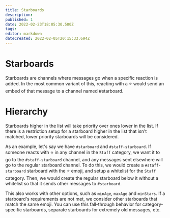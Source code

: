 ```yaml
---
title: Starboards
description: 
published: 1
date: 2022-02-23T18:05:30.500Z
tags: 
editor: markdown
dateCreated: 2022-02-05T20:15:33.694Z
---
```


# Starboards

Starboards are channels where messages go when a specific reaction is added. In the most common variant of this, reacting with a ⭐ would send an embed of that message to a channel named #starboard.

# Hierarchy

Starboards higher in the list will take priority over ones lower in the list. If there is a restriction setup for a starboard higher in the list that isn't matched, lower priority starboards will be considered.

As an example, let's say we have `#starboard` and `#staff-starboard`. If someone reacts with ⭐ in any channel in the `Staff` category, we want it to go to the `#staff-starboard` channel, and any messages sent elsewhere will go to the regular starboard channel. To do this, we would create a `#staff-starboard` starboard with the ⭐ emoji, and setup a whitelist for the `Staff` category. Then, we would create the regular starboard below it without a whitelist so that it sends other messages to `#starboard`.

This also works with other options, such as `minAge`, `maxAge` and `minStars`. If a starboard's requirements are not met, we consider other starboards that match the same emoji. You can use this fall-through behavior for category-specific starboards, separate starboards for extremely old messages, etc.
